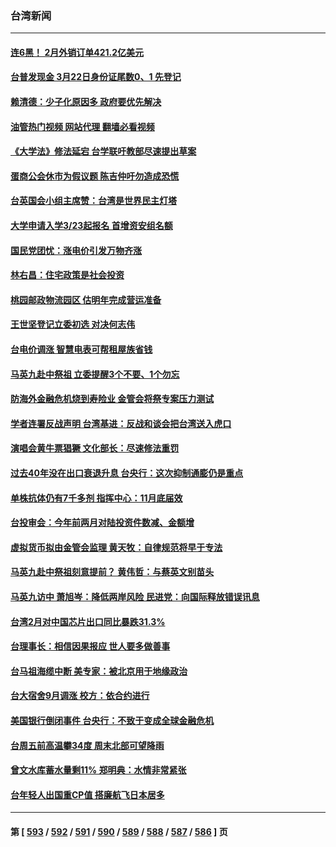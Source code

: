 ### 台湾新闻
---
#### [连6黑！ 2月外销订单421.2亿美元](../../pages/ncid1349361/n13954573.md?03211245) 
#### [台普发现金 3月22日身份证尾数0、1 先登记](../../pages/ncid1349361/n13954580.md?03211245) 
#### [赖清德：少子化原因多 政府要优先解决](../../pages/ncid1349361/n13954556.md?03211245) 
#### [油管热门视频 网站代理 翻墙必看视频](http://138.2.39.72:81/youtube.html?epic-marker?03211245)
#### [《大学法》修法延宕 台学联吁教部尽速提出草案](../../pages/ncid1349361/n13954578.md?03211245) 
#### [蛋商公会休市为假议题 陈吉仲吁勿造成恐慌](../../pages/ncid1349361/n13954577.md?03211245) 
#### [台英国会小组主席赞：台湾是世界民主灯塔](../../pages/ncid1349361/n13954557.md?03211245) 
#### [大学申请入学3/23起报名 首增资安组名额](../../pages/ncid1349361/n13954575.md?03211245) 
#### [国民党团忧：涨电价引发万物齐涨](../../pages/ncid1349361/n13954555.md?03211245) 
#### [林右昌：住宅政策是社会投资](../../pages/ncid1349361/n13954565.md?03211245) 
#### [桃园邮政物流园区 估明年完成营运准备](../../pages/ncid1349361/n13954562.md?03211245) 
#### [王世坚登记立委初选 对决何志伟](../../pages/ncid1349361/n13954561.md?03211245) 
#### [台电价调涨 智慧电表可帮租屋族省钱](../../pages/ncid1349361/n13954535.md?03211245) 
#### [马英九赴中祭祖 立委提醒3个不要、1个勿忘](../../pages/ncid1349361/n13954485.md?03211245) 
#### [防海外金融危机烧到寿险业 金管会将祭专案压力测试](../../pages/ncid1349361/n13954487.md?03211245) 
#### [学者连署反战声明 台湾基进：反战和谈会把台湾送入虎口](../../pages/ncid1349361/n13954489.md?03211245) 
#### [演唱会黄牛票猖獗 文化部长：尽速修法重罚](../../pages/ncid1349361/n13954449.md?03211245) 
#### [过去40年没在出口衰退升息 台央行：这次抑制通膨仍是重点](../../pages/ncid1349361/n13954492.md?03211245) 
#### [单株抗体仍有7千多剂 指挥中心：11月底届效](../../pages/ncid1349361/n13954443.md?03211245) 
#### [台投审会：今年前两月对陆投资件数减、金额增](../../pages/ncid1349361/n13954494.md?03211245) 
#### [虚拟货币拟由金管会监理 黄天牧：自律规范将早于专法](../../pages/ncid1349361/n13954495.md?03211245) 
#### [马英九赴中祭祖刻意提前？ 黄伟哲：与蔡英文别苗头](../../pages/ncid1349361/n13954497.md?03211245) 
#### [马英九访中 萧旭岑：降低两岸风险 民进党：向国际释放错误讯息](../../pages/ncid1349361/n13954498.md?03211245) 
#### [台湾2月对中国芯片出口同比暴跌31.3%](../../pages/ncid1349361/n13954345.md?03211245) 
#### [台理事长：相信因果报应 世人要多做善事](../../pages/ncid1349361/n13953813.md?03211245) 
#### [台马祖海缆中断 美专家：被北京用于地缘政治](../../pages/ncid1349361/n13953178.md?03211245) 
#### [台大宿舍9月调涨 校方：依合约进行](../../pages/ncid1349361/n13953825.md?03211245) 
#### [美国银行倒闭事件 台央行：不致于变成全球金融危机](../../pages/ncid1349361/n13953823.md?03211245) 
#### [台周五前高温攀34度 周末北部可望降雨](../../pages/ncid1349361/n13953830.md?03211245) 
#### [曾文水库蓄水量剩11% 郑明典：水情非常紧张](../../pages/ncid1349361/n13953827.md?03211245) 
#### [台年轻人出国重CP值 搭廉航飞日本居多](../../pages/ncid1349361/n13953826.md?03211245) 

---
#### 第 [ [593](./593.md?03211245) / [592](./592.md?03211245) / [591](./591.md?03211245) / [590](./590.md?03211245) / [589](./589.md?03211245) / [588](./588.md?03211245) / [587](./587.md?03211245) / [586](./586.md?03211245) ] 页
